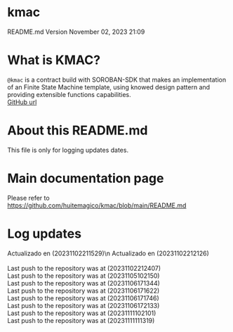 # kmac
README.md Version November 02, 2023 21:09<br />

# What is KMAC?
`@kmac` is a contract build with SOROBAN-SDK that makes an  implementation of an Finite State Machine template,  using knowed design pattern and providing extensible functions capabilities. <br />
[GitHub url](https://github.com/huitemagico/kmac)

# About this README.md
 This file is only for logging updates dates.

# Main documentation page
 Please refer to https://github.com/huitemagico/kmac/blob/main/README.md


# Log updates
  Actualizado en (20231102211529)\n
Actualizado en (20231102212126) <br>
<br> Last push to the repository was at (20231102212407)
<br> Last push to the repository was at (20231105102150)
<br> Last push to the repository was at (20231106171344)
<br> Last push to the repository was at (20231106171622)
<br> Last push to the repository was at (20231106171746)
<br> Last push to the repository was at (20231106172133)
<br> Last push to the repository was at (20231111102101)
<br> Last push to the repository was at (20231111111319)
